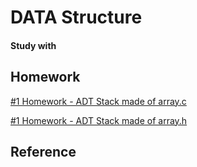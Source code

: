 # DATA Structure

#### Study with



## Homework

[#1 Homework - ADT Stack made of array.c ](StackADT.c)  

[#1 Homework - ADT Stack made of array.h](Stack.h)  

  



## Reference



